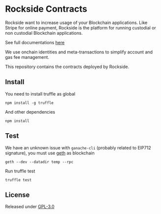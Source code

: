 # Rockside Contracts

Rockside want to increase usage of your Blockchain applications. Like Stripe for online payment, Rockside is the platform for running custodial or non custodial Blockchain applications.

See full documentations [here](http://docs.rockside.io)

We use onchain identities and meta-transactions to simplify account and gas fee management.

This repository contains the contracts deployed by Rockside.

## Install

You need to install truffle as global

```
npm install -g truffle
```

And other dependencies

```
npm install
```

## Test

We have an unknown issue with `ganache-cli` (probably related to EIP712 signature), you must use [geth](https://geth.ethereum.org/docs/install-and-build/installing-geth) as blockchain

```
geth --dev --datadir temp --rpc
```

Run truffle test

```
truffle test
```

## License

Released under [GPL-3.0](LICENSE)
